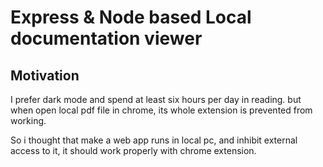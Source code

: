 # Express & Node based Local documentation viewer

## Motivation
I prefer dark mode and spend at least six hours per day in reading. but when open local pdf file in chrome, its whole extension is prevented from working.

So i thought that make a web app runs in local pc, and inhibit external access to it, it should work properly with chrome extension.
